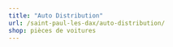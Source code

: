 ```yaml
---
title: "Auto Distribution"
url: /saint-paul-les-dax/auto-distribution/
shop: pièces de voitures
---
```

